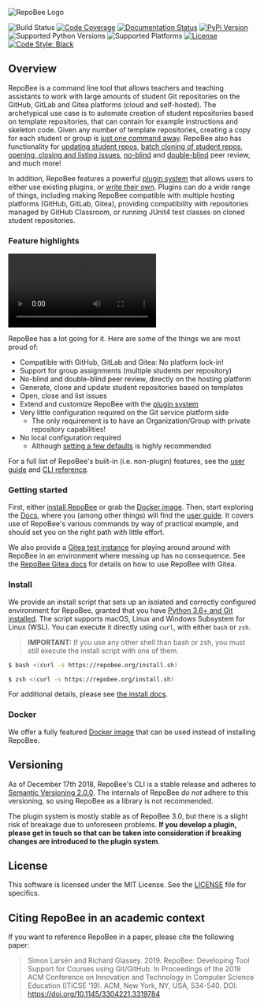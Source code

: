 ![RepoBee Logo](docs/images/RepoBee_large-black.png)

![Build Status](https://github.com/repobee/repobee/workflows/tests/badge.svg)
[![Code Coverage](https://codecov.io/gh/repobee/repobee/branch/master/graph/badge.svg)](https://codecov.io/gh/repobee/repobee)
[![Documentation Status](https://readthedocs.org/projects/repobee/badge/?version=stable)](http://repobee.readthedocs.io/en/stable/)
[![PyPi Version](https://badge.fury.io/py/repobee.svg)](https://badge.fury.io/py/repobee)
![Supported Python Versions](https://img.shields.io/badge/python-3.6%2C%203.7%2C%203.8-blue.svg)
![Supported Platforms](https://img.shields.io/badge/platforms-Linux%2C%20macOS-blue.svg)
[![License](https://img.shields.io/badge/license-MIT-blue.svg)](LICENSE)
[![Code Style: Black](https://img.shields.io/badge/code%20style-black-000000.svg)](https://github.com/ambv/black)

## Overview
RepoBee is a command line tool that allows teachers and teaching assistants to
work with large amounts of student Git repositories on the GitHub, GitLab and
Gitea platforms (cloud and self-hosted). The archetypical use case is to
automate creation of student repositories based on template repositories, that
can contain for example instructions and skeleton code. Given any number of
template repositories, creating a copy for each student or group is
[just one command away](https://docs.repobee.org/en/stable/repos.html#set-up-student-repositories-the-setup-action).
RepoBee also has functionality for
[updating student repos](https://docs.repobee.org/en/stable/repos.html#updating-student-repositories-the-update-action),
[batch cloning of student repos](https://docs.repobee.org/en/stable/repos.html#cloning-repos-in-bulk-the-clone-action),
[opening, closing and listing issues](https://docs.repobee.org/en/stable/issues.html),
[no-blind](https://docs.repobee.org/en/stable/peer.html) and
[double-blind](https://docs.repobee.org/en/stable/peer.html#double-blind-peer-review)
peer review, and much more!

In addition, RepoBee features a powerful
[plugin system](https://docs.repobee.org/en/stable/plugins.html) that allows
users to either use existing plugins, or
[write their own](https://docs.repobee.org/en/stable/repobee_plug/index.html).
Plugins can do a wide range of things, including making RepoBee compatible with
multiple hosting platforms (GitHub, GitLab, Gitea), providing compatibility
with repositories managed by GitHub Classroom, or running JUnit4 test classes
on cloned student repositories.

### Feature highlights

![RepoBee demo video](https://raw.githubusercontent.com/repobee/repobee.github.io/f16067d0b061315cf69f75594caed040a008dbde/content/extra/repobee-demo.mp4)

RepoBee has a lot going for it. Here are some of the things we are most proud
of:

* Compatible with GitHub, GitLab and Gitea: No platform lock-in!
* Support for group assignments (multiple students per repository)
* No-blind and double-blind peer review, directly on the hosting platform
* Generate, clone and update student repositories based on templates
* Open, close and list issues
* Extend and customize RepoBee with the
  [plugin system](https://repobee.readthedocs.io/en/stable/plugins.html)
* Very little configuration required on the Git service platform side
    - The only requirement is to have an Organization/Group with private repository
      capabilities!
* No local configuration required
    - Although [setting a few defaults](https://docs.repobee.org/en/stable/getting_started.html#configure-repobee-for-the-target-organization-the-config-category)
      is highly recommended

For a full list of RepoBee's built-in (i.e. non-plugin) features, see the
[user guide](https://docs.repobee.org/en/stable/userguide.html) and
[CLI reference](https://docs.repobee.org/en/stable/cli.html).

### Getting started
First, either [install RepoBee](#install) or grab the [Docker image](#docker).
Then, start exploring the [Docs](https://repobee.readthedocs.io/en/stable/),
where you (among other things) will find the [user
guide](https://repobee.readthedocs.io/en/stable/userguide.html). It covers use
of RepoBee's various commands by way of practical example, and should set you
on the right path with little effort.

We also provide a [Gitea test instance](https://gitea.repobee.org) for playing
around around with RepoBee in an environment where messing up has no
consequence. See the
[RepoBee Gitea docs](https://docs.repobee.org/en/stable/gitea.html) for details
on how to use RepoBee with Gitea.

### Install
We provide an install script that sets up an isolated and correctly configured
environment for RepoBee, granted that you have [Python 3.6+ and Git
installed](https://docs.repobee.org/en/stable/install.html#requirements). The script
supports macOS, Linux and Windows Subsystem for Linux (WSL). You can execute it
directly using `curl`, with either `bash` or `zsh`.

> **IMPORTANT:** If you use any other shell than bash or zsh, you must still
> execute the install script with one of them.

```bash
$ bash <(curl -s https://repobee.org/install.sh)
```

```bash
$ zsh <(curl -s https://repobee.org/install.sh)
```

For additional details, please see [the install
docs](https://docs.repobee.org/en/stable/install.html).

### Docker
We offer a fully featured
[Docker image](https://docs.repobee.org/en/stable/docker.html#docker-usage)
that can be used instead of installing RepoBee.

## Versioning
As of December 17th 2018, RepoBee's CLI is a stable release and adheres to
[Semantic Versioning 2.0.0](https://semver.org/spec/v2.0.0.html). The internals
of RepoBee _do not_ adhere to this versioning, so using RepoBee as a library
is not recommended.

The plugin system is mostly stable as of RepoBee 3.0, but there is a slight
risk of breakage due to unforeseen problems. **If you develop a plugin, please
get in touch so that can be taken into consideration if breaking changes are
introduced to the plugin system**.

## License
This software is licensed under the MIT License. See the [LICENSE](LICENSE)
file for specifics.

## Citing RepoBee in an academic context
If you want to reference RepoBee in a paper, please cite the following paper:

> Simon Larsén and Richard Glassey. 2019. RepoBee: Developing Tool Support for
> Courses using Git/GitHub. In Proceedings of the 2019 ACM Conference on
> Innovation and Technology in Computer Science Education (ITiCSE '19). ACM,
> New York, NY, USA, 534-540. DOI: https://doi.org/10.1145/3304221.3319784
